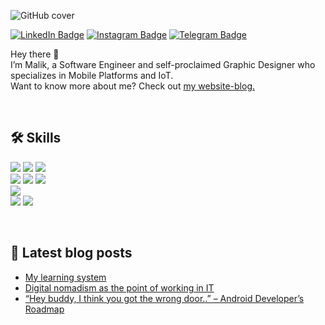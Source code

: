 ![GitHub cover](https://user-images.githubusercontent.com/81878781/215018308-f5ae08cf-295d-4b78-8894-c38aea50b30d.png)

[![LinkedIn Badge](https://img.shields.io/badge/LinkedIn-Profile-141414?style=flat-square&logo=linkedin&logoColor=white&labelColor=blue)](https://www.linkedin.com/in/malik-valli)
[![Instagram Badge](https://img.shields.io/badge/Instagram-Profile-141414?style=flat-square&logo=instagram&logoColor=white&labelColor=ff69b4)](https://www.instagram.com/malik.valli/)
[![Telegram Badge](https://img.shields.io/badge/Telegram-Contact-141414?style=flat-square&logo=telegram&logoColor=white&labelColor=blue)](https://t.me/malikvalli)

Hey there 👋
<br>
I’m Malik, a Software Engineer and self-proclaimed Graphic Designer who specializes in Mobile Platforms and IoT.
<br>
Want to know more about me? Check out [my website-blog.](https://malikvalli.wordpress.com/)

<br>

## 🛠️ Skills

![](https://img.shields.io/badge/Android-Platform-141414?style=flat-square&logo=android&logoColor=white&labelColor=green)
![](https://img.shields.io/badge/Flutter-SDK-141414?style=flat-square&logo=flutter&logoColor=white&labelColor=blue)
![](https://img.shields.io/badge/Unity-Engine-141414?style=flat-square&logo=unity&logoColor=white&labelColor=282828)
<br>
![](https://img.shields.io/badge/Kotlin-Language-141414?style=flat-square&logo=kotlin&logoColor=white&labelColor=blueviolet)
![](https://img.shields.io/badge/Dart-Language-141414?style=flat-square&logo=dart&logoColor=white&labelColor=blue)
![](https://img.shields.io/badge/C--sharp-Language-141414?style=flat-square&logo=csharp&logoColor=white&labelColor=blueviolet)
<br>
![](https://img.shields.io/badge/Git-VCS-141414?style=flat-square&logo=git&logoColor=white&labelColor=orange)
<br>
![](https://img.shields.io/badge/Maths-Skill-141414?style=flat-square&logo=matrix&logoColor=white&labelColor=blue)
![](https://img.shields.io/badge/Graphic_design-Skill-141414?style=flat-square&logo=materialdesign&logoColor=white&labelColor=ff69b4)

<br>

## 📜 Latest blog posts

<!-- BLOG-POST-LIST:START -->
- [My learning system](https://malikvalli.wordpress.com/2022/08/20/my-learning-system/)
- [Digital nomadism as the point of working in IT](https://malikvalli.wordpress.com/2022/07/12/digital-nomadism-as-the-point-of-working-in-it/)
- [“Hey buddy, I think you got the wrong door..” – Android Developer’s Roadmap](https://malikvalli.wordpress.com/2022/07/01/hey-buddy-i-think-you-got-the-wrong-door-android-developers-roadmap/)
<!-- BLOG-POST-LIST:END -->

